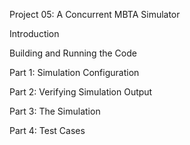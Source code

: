 Project 05: A Concurrent MBTA Simulator

Introduction

Building and Running the Code

Part 1: Simulation Configuration

Part 2: Verifying Simulation Output

Part 3: The Simulation

Part 4: Test Cases

